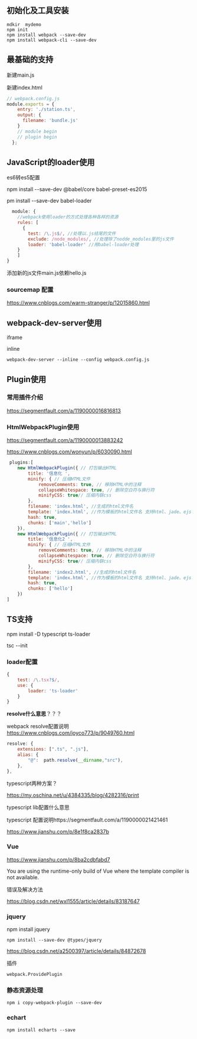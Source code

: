## 初始化及工具安装

```shell
mdkir  mydemo
npm init
npm install webpack --save-dev
npm install webpack-cli --save-dev
```

## 最基础的支持

新建main.js

新建index.html

```javascript
// webpack.config.js
module.exports = {
    entry: './station.ts',
    output: {
      filename: 'bundle.js'
    }
    // module begin
    // plugin begin
  };
```

## JavaScript的loader使用

es6转es5配置

npm install --save-dev @babel/core babel-preset-es2015

pm install --save-dev babel-loader

```javascript
  module: {
    //webpack使用loader的方式处理各种各样的资源
    rules: [
      {
        test: /\.js$/, //处理以.js结尾的文件
        exclude: /node_modules/, //处理除了nodde_modules里的js文件
        loader: 'babel-loader' //用babel-loader处理
    }
    ]
}
```

添加新的js文件main.js依赖hello.js

### sourcemap 配置

https://www.cnblogs.com/warm-stranger/p/12015860.html

## webpack-dev-server使用

iframe

inline



```shell
webpack-dev-server --inline --config webpack.config.js
```

## Plugin使用

### 常用插件介绍 

https://segmentfault.com/a/1190000016816813



### HtmlWebpackPlugin使用

https://segmentfault.com/a/1190000013883242



https://www.cnblogs.com/wonyun/p/6030090.html

```javascript
 plugins:[
    new HtmlWebpackPlugin({ // 打包输出HTML
        title: '信息化 ',
        minify: { // 压缩HTML文件
            removeComments: true, // 移除HTML中的注释
            collapseWhitespace: true, // 删除空白符与换行符
            minifyCSS: true// 压缩内联css
        },
        filename: 'index.html', //生成的html文件名
        template: 'index.html', //作为模板的html文件名 支持html、jade、ejs
        hash: true,
        chunks: ['main','hello']
    }),
    new HtmlWebpackPlugin({ // 打包输出HTML
        title: '信息化2 ',
        minify: { // 压缩HTML文件
            removeComments: true, // 移除HTML中的注释
            collapseWhitespace: true, // 删除空白符与换行符
            minifyCSS: true// 压缩内联css
        },
        filename: 'index2.html', //生成的html文件名
        template: 'index.html', //作为模板的html文件名 支持html、jade、ejs
        hash: true,
        chunks: ['hello']
    })
]
```



## TS支持

npm install -D typescript ts-loader 



tsc --init

### loader配置

```javascript
{
    test: /\.tsx?$/,
    use: {
        loader: 'ts-loader'
    }
}
```

**resolve什么意思**？？？

webpack resolve配置说明 https://www.cnblogs.com/joyco773/p/9049760.html

```javascript
resolve: {
    extensions: [".ts", ".js"],
    alias: {
        "@":  path.resolve(__dirname,"src"),
    },
},
```

typescript两种方案？

https://my.oschina.net/u/4384335/blog/4282316/print



typescript  lib配置什么意思

typescript 配置说明https://segmentfault.com/a/1190000021421461

https://www.jianshu.com/p/8e1f8ca2837b



### Vue

https://www.jianshu.com/p/8ba2cdbfabd7

You are using the runtime-only build of Vue where the template compiler is not available.

错误及解决方法

https://blog.csdn.net/wxl1555/article/details/83187647



### jquery

npm install jquery

```
npm install --save-dev @types/jquery
```

https://blog.csdn.net/a2500397/article/details/84872678

插件

```
webpack.ProvidePlugin
```

### 静态资源处理

```
npm i copy-webpack-plugin --save-dev
```

### echart

```
npm install echarts --save
```
